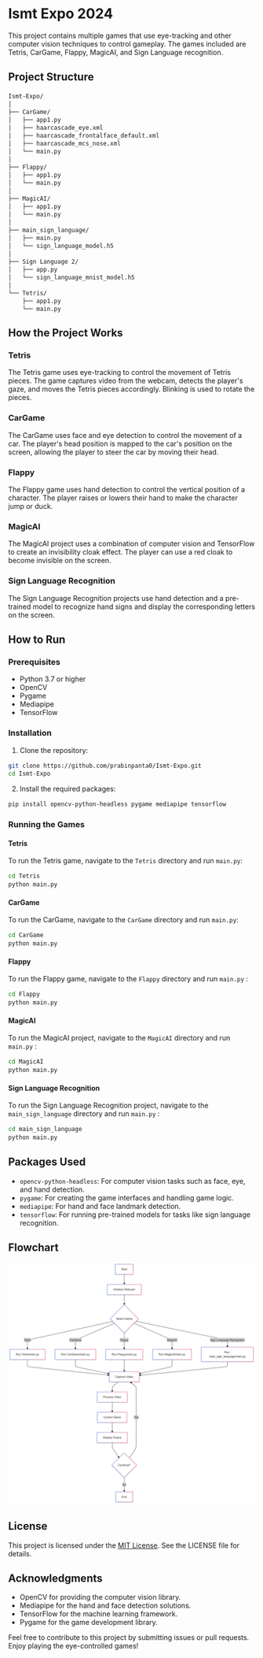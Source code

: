 # Ismt Expo 2024

This project contains multiple games that use eye-tracking and other computer vision techniques to control gameplay. The games included are Tetris, CarGame, Flappy, MagicAI, and Sign Language recognition.

## Project Structure

```plaintext
Ismt-Expo/
│
├── CarGame/
│   ├── app1.py
│   ├── haarcascade_eye.xml
│   ├── haarcascade_frontalface_default.xml
│   ├── haarcascade_mcs_nose.xml
│   └── main.py
│
├── Flappy/
│   ├── app1.py
│   └── main.py
│
├── MagicAI/
│   ├── app1.py
│   └── main.py
│
├── main_sign_language/
│   ├── main.py
│   └── sign_language_model.h5
│
├── Sign Language 2/
│   ├── app.py
│   └── sign_language_mnist_model.h5
│
└── Tetris/
    ├── app1.py
    └── main.py
```

## How the Project Works

### Tetris

The Tetris game uses eye-tracking to control the movement of Tetris pieces. The game captures video from the webcam, detects the player's gaze, and moves the Tetris pieces accordingly. Blinking is used to rotate the pieces.

### CarGame

The CarGame uses face and eye detection to control the movement of a car. The player's head position is mapped to the car's position on the screen, allowing the player to steer the car by moving their head.

### Flappy

The Flappy game uses hand detection to control the vertical position of a character. The player raises or lowers their hand to make the character jump or duck.

### MagicAI

The MagicAI project uses a combination of computer vision and TensorFlow to create an invisibility cloak effect. The player can use a red cloak to become invisible on the screen.

### Sign Language Recognition

The Sign Language Recognition projects use hand detection and a pre-trained model to recognize hand signs and display the corresponding letters on the screen.

## How to Run

### Prerequisites

- Python 3.7 or higher
- OpenCV
- Pygame
- Mediapipe
- TensorFlow

### Installation

1. Clone the repository:

```sh
git clone https://github.com/prabinpanta0/Ismt-Expo.git
cd Ismt-Expo
```

2. Install the required packages:

```sh
pip install opencv-python-headless pygame mediapipe tensorflow
```

### Running the Games

#### Tetris

To run the Tetris game, navigate to the `Tetris` directory and run `main.py`:

```sh
cd Tetris
python main.py
```

#### CarGame

To run the CarGame, navigate to the `CarGame` directory and run `main.py`:

```sh
cd CarGame
python main.py
```

#### Flappy

To run the Flappy game, navigate to the  `Flappy` directory and run `main.py` :

```sh
cd Flappy
python main.py
```

#### MagicAI

To run the MagicAI project, navigate to the `MagicAI` directory and run `main.py` :

```sh
cd MagicAI
python main.py
```

#### Sign Language Recognition

To run the Sign Language Recognition project, navigate to the `main_sign_language` directory and run `main.py` :

```sh
cd main_sign_language
python main.py
```

## Packages Used

- `opencv-python-headless`: For computer vision tasks such as face, eye, and hand detection.
- `pygame`: For creating the game interfaces and handling game logic.
- `mediapipe`: For hand and face landmark detection.
- `tensorflow`: For running pre-trained models for tasks like sign language recognition.

## Flowchart

![alt text](<Mermaid.png>)

## License

This project is licensed under the [MIT License](License). See the LICENSE file for details.

## Acknowledgments

- OpenCV for providing the computer vision library.
- Mediapipe for the hand and face detection solutions.
- TensorFlow for the machine learning framework.
- Pygame for the game development library.

Feel free to contribute to this project by submitting issues or pull requests. Enjoy playing the eye-controlled games!